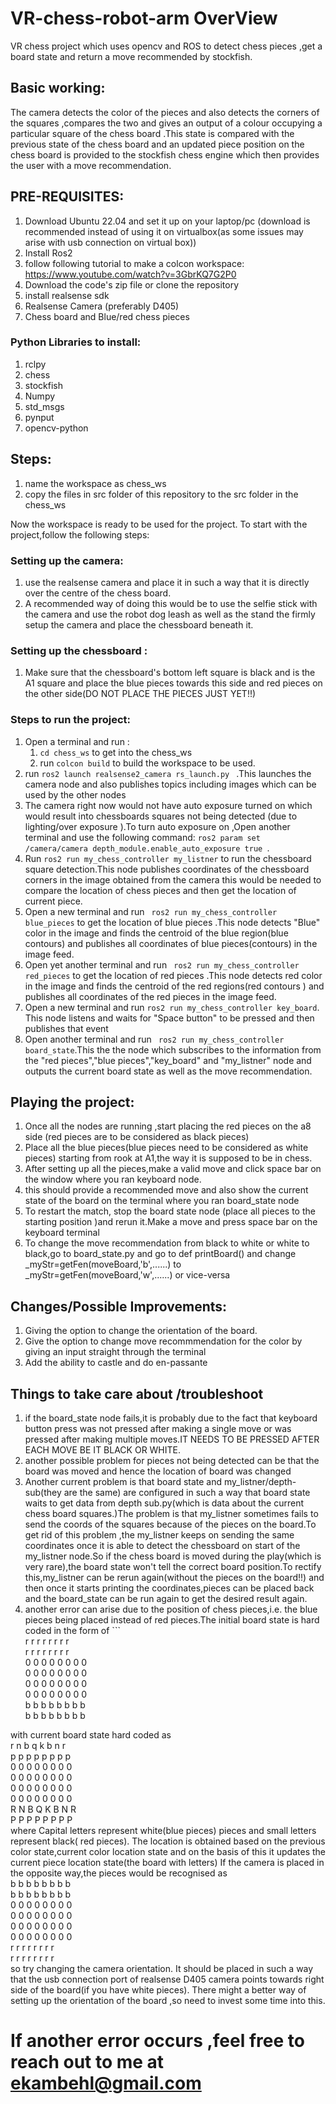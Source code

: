 # VR-chess-robot-arm OverView
VR chess project which uses  opencv and ROS to detect chess pieces ,get a board state and return a move recommended by stockfish.

## Basic working:
The camera detects the color of the pieces and also detects the corners of the squares ,compares the two and gives an output of a colour occupying a particular square of the chess board .This state is compared with the previous state of the chess board and an updated piece position on the chess board is provided to the stockfish chess engine which then provides the user with a move recommendation.

## PRE-REQUISITES:
1. Download Ubuntu 22.04  and set it up on your laptop/pc (download is recommended instead of using it on virtualbox(as some issues may arise with usb connection on virtual box))
2. Install Ros2
3. follow following tutorial to make a colcon workspace: https://www.youtube.com/watch?v=3GbrKQ7G2P0
4. Download the code's zip file or clone the repository
5. install realsense sdk
6. Realsense Camera (preferably D405)
7.  Chess board and Blue/red chess pieces
### Python Libraries to install:
1. rclpy
2. chess
3. stockfish
4. Numpy
5. std_msgs
6. pynput
7. opencv-python
## Steps:
1. name the workspace as chess_ws
2. copy the files in src folder of this repository to the src folder in the chess_ws

Now the workspace is ready to be used for the project.
To start with the project,follow the following steps:

### Setting up the camera:
1. use the realsense camera and place it in such a way that it is directly over the centre of the chess board.
2. A recommended way of doing this would be to use the selfie stick with the camera and use the robot dog leash as well as the stand the firmly setup the camera and place the chessboard beneath it.

### Setting up the chessboard :
1. Make sure that the chessboard's bottom left square is black and is the A1 square  and place the blue pieces towards this side and red pieces on the other side(DO NOT PLACE THE PIECES JUST YET!!)

### Steps to run the project:
1. Open a terminal and run : 
    1. ```cd chess_ws``` to get into the chess_ws
    2. run ```colcon build``` to build the workspace to be used.
2. run ```ros2 launch realsense2_camera rs_launch.py ```  .This launches the camera node and also publishes topics including images which can be used by the other nodes
3. The camera right now would not have auto exposure turned on which would result into chessboards squares not being detected (due to lighting/over exposure ).To turn auto exposure on ,Open another terminal and use the following command: 
    ```ros2 param set /camera/camera depth_module.enable_auto_exposure true ```.
4. Run ```ros2 run my_chess_controller my_listner``` to run the chessboard square detection.This node publishes coordinates of the chessboard corners in the image obtained from the camera this would be needed to compare the location of chess pieces and then get the location of current piece.
5. Open a new terminal and run ``` ros2 run my_chess_controller blue_pieces``` to get the location of blue pieces .This node detects "Blue" color in  the image and finds the centroid of the blue region(blue contours) and publishes all coordinates of blue pieces(contours) in the image feed.
6. Open yet another terminal and run ``` ros2 run my_chess_controller red_pieces``` to get the location of red pieces .This node detects red color in the image and finds the centroid of the red regions(red contours ) and publishes all coordinates of the red pieces in the image feed.
7. Open a new terminal and run ```ros2 run my_chess_controller key_board```. This node listens and waits for "Space button" to be pressed and then publishes that event
8. Open another terminal and run ``` ros2 run my_chess_controller board_state```.This the the node which subscribes to the information from the "red pieces","blue pieces","key_board" and "my_listner" node and outputs the current board state as well as the move recommendation.

## Playing the project:
1. Once all the nodes are running ,start placing the red pieces on the a8 side (red pieces are to be considered as black pieces)
2. Place all the blue pieces(blue pieces need to be considered as white pieces) starting from rook at A1,the way it is supposed to be in chess.
3. After setting up all the pieces,make a valid move and click space bar on the window where you ran keyboard node.
4. this should provide a recommended move and also show the current state of the board on the terminal where you ran board_state node
5. To restart the match, stop the board state node (place all pieces to the starting position )and rerun it.Make a move and press space bar on the keyboard terminal
7. To change the move recommendation from black to white or white to black,go to board_state.py and go to def printBoard() and change _myStr=getFen(moveBoard,'b',......) to _myStr=getFen(moveBoard,'w',......) or vice-versa



## Changes/Possible Improvements:
1. Giving the option to change the orientation of the board.
2. Give the option to change move recommmendation for the color by giving an input straight through the terminal
3. Add the ability to castle and do en-passante


## Things to take care about /troubleshoot
1. if the board_state node fails,it is probably due to the fact that keyboard button press was not pressed after making a single move or was pressed after making multiple moves.IT NEEDS TO BE PRESSED AFTER EACH MOVE BE IT BLACK OR WHITE.
2. another possible problem for pieces not being detected can be that the board was moved and hence the location of board was changed
3. Another current problem is that board state and my_listner/depth-sub(they are the same) are configured in such a way that board state waits to get data from depth sub.py(which is data about the current chess board squares.)The problem is that my_listner sometimes fails to send the coords of the squares because of the pieces on the board.To get rid of this problem ,the my_listner keeps on sending the same coordinates once it  is able to detect the chessboard on start of the my_listner node.So if the chess board is moved during the play(which is very rare),the board state won't tell the correct board position.To rectify this,my_listner can be rerun again(without the pieces on the board!!) and then once it starts printing the coordinates,pieces can be placed back and the board_state can be run again to get the desired result again.
4. another error can arise due to the position of chess pieces,i.e. the blue pieces being placed instead of red pieces.The initial board state is hard coded in the form of  ```  
r r r r r r r r <br/>
r r r r r r r r <br/>
0 0 0 0 0 0 0 0 <br/>
0 0 0 0 0 0 0 0 <br/>
0 0 0 0 0 0 0 0 <br/>
0 0 0 0 0 0 0 0 <br/>
b b b b b b b b <br/>
b b b b b b b b <br/>

with current board state hard coded as <br />
r n b q k b n r <br/>
p p p p p p p p <br/>
0 0 0 0 0 0 0 0 <br/>
0 0 0 0 0 0 0 0 <br/>
0 0 0 0 0 0 0 0 <br/>
0 0 0 0 0 0 0 0 <br/>
R N B Q K B N R <br/>
P P P P P P P P  <br/>
where Capital letters represent white(blue pieces) pieces and small letters represent black( red pieces).
The location is obtained based on the previous color state,current color location state and on the basis of this it updates the current piece location state(the board with letters)
If the camera is placed in the opposite way,the pieces would be recognised as <br/>
b b b b b b b b <br/>
b b b b b b b b <br/>
0 0 0 0 0 0 0 0 <br/>
0 0 0 0 0 0 0 0 <br/>
0 0 0 0 0 0 0 0 <br/>
0 0 0 0 0 0 0 0 <br/>
r r r r r r r r <br/>
r r r r r r r r <br/>
so try changing the camera orientation.
It should be placed in such a way that the usb connection port of realsense D405 camera points towards right side of the board(if you have white pieces).
There might a better way of setting up the orientation of the board ,so need to invest some time into this.

# If another error occurs ,feel free to reach out to me at ekambehl@gmail.com




